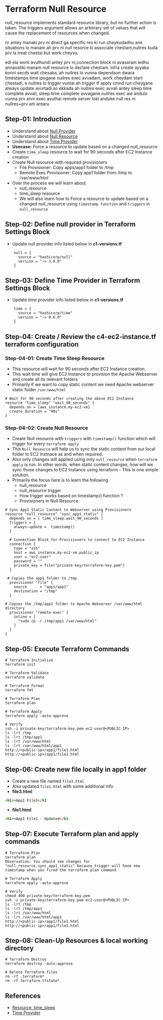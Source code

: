 # Terraform Null Resource
null_resource implements standard resource library, but no further action is taken. The triggers argument allows an arbitrary set of values that will cause the replacement of resources when changed.

nr antey manaki prv ni direct ga specific res ki run cheykudadhu ane situations lo manam ah prv ni null resorce ki associate chestam,nullres kuda prv la treat chestai but work cheyvu.

edi ela work avuthundi antey prv ni,connection block ni avasaram ledhu annavatiki manam null resource lo declare chestam. infra create ayyaka konni secds wait chesaka, ah nullres lo vunna dependson dwara timestamps time ipogane nullres exec avvadam, work cheydam start chestadi, e nullres lo trigger vuntai ah trigger tf apply cmnd run cheygane always update avurtadi.so ekkada ah nullres exec avvali antey sleep time complete avvali, sleep time complete avvagane nullres exec aie andulo vunna prv anni exec avuthai remote server loki anduke null res ni nullres+prv ani antaru
## Step-01: Introduction
- Understand about [Null Provider](https://registry.terraform.io/providers/hashicorp/null/latest/docs)
- Understand about [Null Resource](https://www.terraform.io/docs/language/resources/provisioners/null_resource.html)
- Understand about [Time Provider](https://registry.terraform.io/providers/hashicorp/time/latest/docs)
- **Usecase:** Force a resource to update based on a changed null_resource
- Create `time_sleep` resource to wait for 90 seconds after EC2 Instance creation
- Create Null resource with required provisioners
  - File Provisioner: Copy apps/app1 folder to /tmp
  - Remote Exec Provisioner: Copy app1 folder from /tmp to /var/www/htnl
- Over the process we will learn about
  - null_resource
  - time_sleep resource
  - We will also learn how to Force a resource to update based on a changed null_resource using `timestamp function` and `triggers` in `null_resource`


## Step-02: Define null provider in Terraform Settings Block
- Update null provider info listed below in **c1-versions.tf**
```t
    null = {
      source = "hashicorp/null"
      version = "~> 3.0.0"
    }
```

## Step-03: Define Time Provider in Terraform Settings Block
- Update time provider info listed below in **c1-versions.tf**
```t
    time = {
      source = "hashicorp/time"
      version = "~> 0.6.0"
    }  
```

## Step-04: Create / Review the c4-ec2-instance.tf terraform configuration
### Step-04-01: Create Time Sleep Resource
- This resource will wait for 90 seconds after EC2 Instance creation.
- This wait time will give EC2 Instance to provision the Apache Webserver and create all its relevant folders
- Primarily if we want to copy static content we need Apache webserver static folder `/var/www/html`
```t
# Wait for 90 seconds after creating the above EC2 Instance 
resource "time_sleep" "wait_90_seconds" {
  depends_on = [aws_instance.my-ec2-vm]
  create_duration = "90s"
}
```
### Step-04-02: Create Null Resource
- Create Null resource with `triggers` with `timestamp()` function which will trigger for every `terraform apply`
- This `Null Resource` will help us to sync the static content from our local folder to EC2 Instnace as and when required.
- Also only changes will applied using only `null_resource` when `terraform apply` is run. In other words, when static content changes, how will we sync those changes to EC2 Instance using terraform - This is one simple solution.
- Primarily the focus here is to learn the following
  - null_resource
  - null_resource trigger
  - How trigger works based on timestamp() function ?
  - Provisioners in Null Resource
```t
# Sync App1 Static Content to Webserver using Provisioners
resource "null_resource" "sync_app1_static" {
  depends_on = [ time_sleep.wait_90_seconds ]
  triggers = {
    always-update =  timestamp()
  }

  # Connection Block for Provisioners to connect to EC2 Instance
  connection {
    type = "ssh"
    host = aws_instance.my-ec2-vm.public_ip 
    user = "ec2-user"
    password = ""
    private_key = file("private-key/terraform-key.pem")
  }  

 # Copies the app1 folder to /tmp
  provisioner "file" {
    source      = "apps/app1"
    destination = "/tmp"
  }

# Copies the /tmp/app1 folder to Apache Webserver /var/www/html directory
  provisioner "remote-exec" {
    inline = [
      "sudo cp -r /tmp/app1 /var/www/html"
    ]
  }
}
```

## Step-05: Execute Terraform Commands
```t
# Terraform Initialize
terraform init

# Terraform Validate
terraform validate

# Terraform Format
terraform fmt

# Terraform Plan
terraform plan

# Terraform Apply
terraform apply -auto-approve

# Verify
ssh -i private-key/terraform-key.pem ec2-user@<PUBLIC-IP>
ls -lrt /tmp
ls -lrt /tmp/app1
ls -lrt /var/www/html
ls -lrt /var/www/html/app1
http://<public-ip>/app1/file1.html
http://<public-ip>/app1/file2.html
```

## Step-06: Create new file locally in app1 folder
- Create a new file named `file3.html`
- Also updated `file1.html` with some additional info
- **file3.html**
```html
<h1>>App1 File3</h1
```
- **file1.html**
```html
<h1>>App1 File1 - Updated</h1
```

## Step-07: Execute Terraform plan and apply commands
```t
# Terraform Plan
terraform plan
Observation: You should see changes for "null_resource.sync_app1_static" because trigger will have new timestamp when you fired the terraform plan command

# Terraform Apply
terraform apply -auto-approve

# Verify
chmod 400 private-key/terraform-key.pem
ssh -i private-key/terraform-key.pem ec2-user@<PUBLIC-IP>
ls -lrt /tmp
ls -lrt /tmp/app1
ls -lrt /var/www/html
ls -lrt /var/www/html/app1
http://<public-ip>/app1/file1.html
http://<public-ip>/app1/file3.html
```

## Step-08: Clean-Up Resources & local working directory
```t
# Terraform Destroy
terraform destroy -auto-approve

# Delete Terraform files 
rm -rf .terraform*
rm -rf terraform.tfstate*
```



## References
- [Resource: time_sleep](https://registry.terraform.io/providers/hashicorp/time/latest/docs/resources/sleep)
- [Time Provider](https://registry.terraform.io/providers/hashicorp/time/latest/docs)
